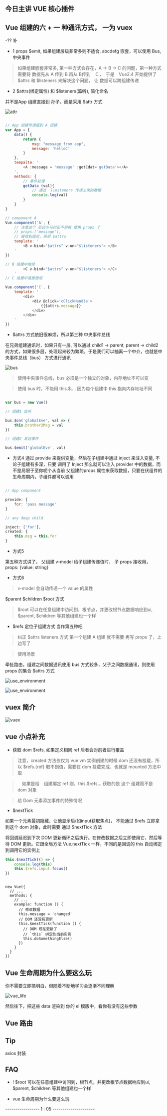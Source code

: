 
## 今日主讲 VUE 核心插件



## Vue 组建的六 + 一 种通讯方式， 一为 vuex

-?? 补

- 1 props $emit, 如果组建层级非常多则不适合, abcdefg 嵌套，可以使用 Bus, 中央事件

> 如果组建嵌套非常多, 第一种方式会存在，A -> B -> C 的问题，第一种方式需要将 数据先从 A 传到 B 再从 B传到　Ｃ，　于是　Vue2.4 开始提供了  $attrs 和 $listeners 来解决这个问题， 让 数据可以跨组建传递

- 2 $attrs(绑定属性) 和 $listeners(监听), 简化命名

并不是App 组建直接到 孙子，而是采用 $attr 方式

![attr](imgs/34/$attr.png)


```js

// App 组建传递值到 A 组建
var App = {
    data() {
        return {
            msg: "message from app",
            message: 'helloC'
        }
    },
    tempalte: '
        <A :message = 'message' :getCdat='getData'></A>
    ',
    methods: {
        // 事件处理
        getData (val){
            // 通过  linsteners 传递上来的数据
            console.log(val)
        }
    }
}

// component A
Vue.component('A', {
    // 注意这个 后边小马纠正不用再 使用 props 了
    // props:['message'],
    // 接收到值后，采用 $attrs
    template: '
        <B v-bind="$attrs" v-on="$listeners"> </B>
    '
})

// B 组建中继续
        <C v-bind="$attrs" v-on="$listeners"> </C>
    '
// C 组建中直接使用

Vue.component('C', {
    template: '
        <div>
            <div @click='cClickHandle'>
                {{$attrs.message}}
            </div>
        </div>
    '
})    

```

- $attrs 方式依旧很麻烦，所以第三种 中央事件总线

在兄弟组建通讯时，如果只有一层, 可以通过 child1 -> parent, parent -> child2 的方式，如果很多层，处理起来较为繁琐，于是我们可以抽离一个中介，也就是中央事件总线（bus） 方式进行通讯

![bus](imgs/34/bus.png)

> 使用中央事件总线，bus 必须是一个独立的对象，内存地址不可以变

> 使用 bus 时，不能用 this.$.... 因为每个组建中  this 指向内存地址不同

```js

var bus = new Vue()

// 组建1 监听

bus.$on('globalEve', val => {
    this.brother2Msg = val
})

// 组建2 发送事件

bus.$emit('globalEve', val)


```

- 方式4 通过 provide 来提供变量，然后在子组建中通过 inject 来注入变量, 不论子组建有多深，只要 调用了 Inject 那么就可以注入 provider 中的数据，而不是局限于至你呢个从当前 父组建的props 属性来获取数据，只要在伏组件的生命周期内，子组件都可以调用

```js

// App component

provide: {
    for: 'pass message'
}

// any deep child

inject: ['for'],
created: {
    this.msg = this.for
}


```


- 方式5

第五种方式讲了， 父组建 v-model 给子组建传递值时， 子 props 接收用， props: {value: string}


- 方式6

> v-model 会自动传递一个 value 的属性

$parent $children $root 方式

> $root 可以在任意组建中访问到，根节点，并更改根节点数据响应到ui, $parent, $children 等其他组建也一个样



- $refs 定位子组建方式 当作第五种吧


> 纠正 $attrs listeners 方式 第一个组建  A 组建 就不需要 再写 props 了，上边写了


> 使用场景

牵扯路由，组建之间数据通讯使用 bus 方式较多，父子之间数据通讯，则使用 props 的集合 $attrs 方式

![use_environment](imgs/34/use_environment.png)

![use_environment](imgs/34/use_env.jpg)


## vuex 简介

![vuex](imgs/34/vuex.jpg)

## vue 小点补充

- 获取  dom $refs, 如果定义相同 ref  后者会对前者进行覆盖

> 注意，created 方法仅仅为  vue vm 实例创建的时候 dom 还没有挂载，所以 $refs.{ref} 取不到值，需要在 dom 挂载完成，也就是 mounted 方法中取


>　如果是给　组建绑定 ref 则，this.$refs... 获取的是 这个 组建而不是 dom 对象

> 给 Dom 元素添加事件的特殊情况


- $nextTick

如果一个元素最初隐藏，让他显示后(如input获取焦点)， 不能通过  $refs 立即拿到这个 dom 对象，此时需要 通过 $nextTick 方法

将回调延迟到下次 DOM 更新循环之后执行。在修改数据之后立即使用它，然后等待 DOM 更新。它跟全局方法 Vue.nextTick 一样，不同的是回调的 this 自动绑定到调用它的实例上

```js
this.$nextTick(() => {
    console.log(this)
    this.$refs.input.focus()
})
```

```vue

new Vue({
  // ...
  methods: {
    // ...
    example: function () {
      // 修改数据
      this.message = 'changed'
      // DOM 还没有更新
      this.$nextTick(function () {
        // DOM 现在更新了
        // `this` 绑定到当前实例
        this.doSomethingElse()
      })
    }
  }
})

```

## Vue 生命周期为什么要这么玩

你不需要立即搞明白，但随着不断地学习会逐渐不同理解


![vue_life](imgs/34/vue_life.png)

然后往下，把这些 data 渲染到 你的  el 模版中，看你有没有这些参数



## Vue 路由



## Tip

axios 封装


## FAQ

- ! $root 可以在任意组建中访问到，根节点，并更改根节点数据响应到ui, $parent, $children 等其他组建也一个样


- vue 生命周期为什么要这么玩


----------------- 1 : 05 ---------------------
